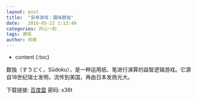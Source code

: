 ```yaml
---
layout: post
title:  "安卓游戏：趣味数独"
date:   2016-05-22 1:13:40
categories: 开心一刻
tags: 游戏
author: 何帆
---
```


* content
{:toc}

数独（すうどく，Sūdoku），是一种运用纸、笔进行演算的益智逻辑游戏。它源自18世纪瑞士发明，流传到美国，再由日本发扬光大。



下载链接: [百度盘](http://pan.baidu.com/s/1kVLEPr5) 密码: x36t